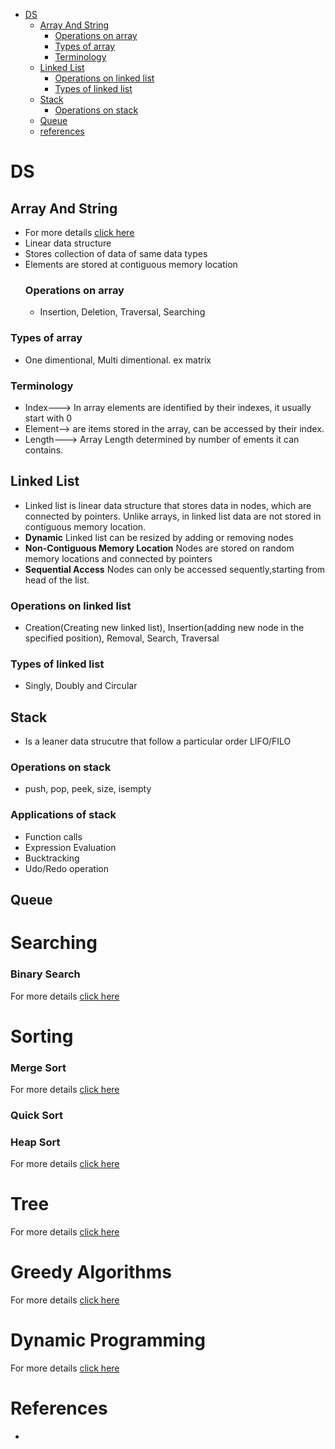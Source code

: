  - [DS](#DS)
   - [Array And String](#array-and-string)
      - [Operations on array](#operations-on-array)
      - [Types of array](#types-of-array)
      - [Terminology](#terminology)
   - [Linked List](#linked-list)
      - [Operations on linked list](#operations-on-linked-list)
      - [Types of linked list](#types-of-linked-list)
   - [Stack](#stack)
      - [Operations on stack](#operations-on-stack)
   - [Queue](#queue)
   - [references](#references)
     

# DS
## Array And String
- For more details [click here](array-and-string.md)
- Linear data structure
- Stores collection of data of same data types
- Elements are stored at contiguous memory location
  ### Operations on array
  - Insertion, Deletion, Traversal, Searching
 ### Types of array
 - One dimentional, Multi dimentional. ex matrix
### Terminology
- Index---> In array elements are identified by their indexes, it usually start with 0
- Element--> are items stored in the array, can be accessed by their index.
- Length---> Array Length determined by number of ements it can contains.
  
## Linked List
- Linked list is linear data structure that stores data in nodes, which are connected by pointers. Unlike arrays, in linked list data are not stored in contiguous memory location.
- **Dynamic** Linked list can be resized by adding or removing nodes
- **Non-Contiguous Memory Location** Nodes are stored on random memory locations and connected by pointers
- **Sequential Access** Nodes can only be accessed sequently,starting from head of the list.
### Operations on linked list
- Creation(Creating new linked list), Insertion(adding new node in the specified position), Removal, Search, Traversal
### Types of linked list
- Singly, Doubly and Circular

## Stack
- Is a leaner data strucutre that follow a particular order LIFO/FILO
### Operations on stack
- push, pop, peek, size, isempty
### Applications of stack
- Function calls
- Expression Evaluation
- Bucktracking
- Udo/Redo operation

## Queue
# Searching 
### Binary Search
For more details [click here](/Java8_Proj/binarysearch.md)
# Sorting
 ### Merge Sort
 For more details [click here](/Java8_Proj/mergesort.md)
 ### Quick Sort
 ### Heap Sort
 For more details [click here](heapsort.md)
 
# Tree
For more details [click here](tree.md)

# Greedy Algorithms
 For more details [click here](/Java8_Proj/greedyalgorithms.md)
# Dynamic Programming
  For more details [click here](/java8_proj/dynamicprogramming.md)

 # References
 - 
